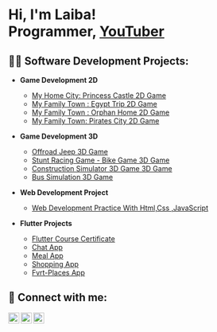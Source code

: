 <h1>Hi, I'm Laiba! <br/><a">Programmer</a>, <a href="https://www.youtube.com/@tastelab_by_laiba">YouTuber</a></h1>

<h2>👨‍💻 Software Development Projects:</h2>

- <b> Game Development 2D</b>
  - [My Home City: Princess Castle 2D Game ](https://play.google.com/store/apps/details?id=com.dandyshandy.Princess.castle&pcampaignid=web_share)
  -  [My Family Town : Egypt Trip  2D Game ](https://play.google.com/store/apps/details?id=com.myfamilytown.egypt.museum&pcampaignid=web_share)
  -   [My Family Town : Orphan Home 2D Game ](https://play.google.com/store/apps/details?id=com.myFamilytown.OrphenHome.CityHouse&pcampaignid=web_share)
  -    [My Family Town: Pirates City 2D Game ](https://play.google.com/store/apps/details?id=com.myFamilytown.pirates.treasure.ship&pcampaignid=web_share)
 - <b> Game Development 3D</b>
     -  [Offroad Jeep  3D Game ](https://play.google.com/store/apps/details?id=com.gamesoul.Revolution.Offroad.Jeep&pcampaignid=web_share)
     -  [Stunt Racing Game - Bike Game 3D Game ](https://play.google.com/store/apps/details?id=com.gamesoul.BikeRacingStuntFree&pcampaignid=web_share)
     -   [Construction Simulator 3D Game 3D Game ](https://appgallery.huawei.com/app/C107045339)
     -    [Bus Simulation 3D Game ](https://play.google.com/store/apps/details?id=com.gamesoul.BusHillClimbingsimulator&pcampaignid=web_share)
-  <b> Web Development Project</b>
   - [ Web Development Practice With Html,Css ,JavaScript ](https://annabellerestuarentsite.netlify.app)
 
-  <b> Flutter Projects</b>
   - [ Flutter Course Certificate ](https://drive.google.com/file/d/1OmBdpXCiHLZpoJyvwUYIa6nwmPWKuDlo/view?usp=sharing)
   - [ Chat App ](https://drive.google.com/file/d/1yQk2Ovv3_flGJiWyMoceW7qNhqttzI1Y/view?usp=drive_link)
   - [ Meal App ](https://drive.google.com/file/d/1eqzqv6gCgHwXz9lUVkchtCpc8a2RPTUc/view?usp=sharing)
   - [ Shopping App ](https://drive.google.com/file/d/1UGEmiVDtE1qI_DZXU94gKKsdsRhMvUNL/view?usp=sharing)
   - [ Fvrt-Places App ](https://drive.google.com/file/d/1Ytzv3N_Csj68Pu8w6qCtv_mxX0IglZyF/view?usp=sharing)
<h2> 🤳 Connect with me:</h2>

[<img align="left" alt="JoshMadakor | YouTube" width="22px" src="https://cdn.jsdelivr.net/npm/simple-icons@v3/icons/youtube.svg" />][youtube]
[<img align="left" alt="JoshMadakor | LinkedIn" width="22px" src="https://cdn.jsdelivr.net/npm/simple-icons@v3/icons/linkedin.svg" />][linkedin]
[<img align="left" alt="JoshMadakor | Instagram" width="22px" src="https://cdn.jsdelivr.net/npm/simple-icons@v3/icons/instagram.svg" />][instagram]

[youtube]:https://www.youtube.com/@tastelab_by_laiba
[instagram]:https://www.instagram.com/tastelab_by_laiba/profilecard/?igsh=MThhenl3cHE2MWJ5Yg==
[linkedin]: https://www.linkedin.com/public-profile/settings?trk=d_flagship3_profile_self_view_public_profile

<!--
**joshmadakor1/joshmadakor1** is a ✨ _special_ ✨ repository because its `README.md` (this file) appears on your GitHub profile.

Here are some ideas to get you started:

- 🔭 I’m currently working on ...
- 🌱 I’m currently learning ...
- 👯 I’m looking to collaborate on ...
- 🤔 I’m looking for help with ...
- 💬 Ask me about ...
- 📫 How to reach me: ...
- 😄 Pronouns: ...
- ⚡ Fun fact: ...
-->

